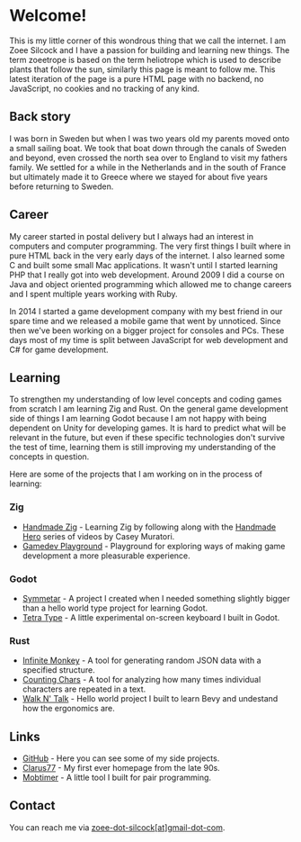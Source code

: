 # Welcome!

This is my little corner of this wondrous thing that we call the internet. I am Zoee Silcock and I have a passion for building and learning new things. The term zoeetrope is based on the term heliotrope which is used to describe plants that follow the sun, similarly this page is meant to follow me. This latest iteration of the page is a pure HTML page with no backend, no JavaScript, no cookies and no tracking of any kind.

## Back story
I was born in Sweden but when I was two years old my parents moved onto a small sailing boat. We took that boat down through the canals of Sweden and beyond, even crossed the north sea over to England to visit my fathers family. We settled for a while in the Netherlands and in the south of France but ultimately made it to Greece where we stayed for about five years before returning to Sweden.

## Career
My career started in postal delivery but I always had an interest in computers and computer programming. The very first things I built where in pure HTML back in the very early days of the internet. I also learned some C and built some small Mac applications. It wasn't until I started learning PHP that I really got into web development. Around 2009 I did a course on Java and object oriented programming which allowed me to change careers and I spent multiple years working with Ruby.

In 2014 I started a game development company with my best friend in our spare time and we released a mobile game that went by unnoticed. Since then we've been working on a bigger project for consoles and PCs. These days most of my time is split between JavaScript for web development and C# for game development.


## Learning
To strengthen my understanding of low level concepts and coding games from scratch I am learning Zig and Rust. On the general game development side of things I am learning Godot because I am not happy with being dependent on Unity for developing games. It is hard to predict what will be relevant in the future, but even if these specific technologies don't survive the test of time, learning them is still improving my understanding of the concepts in question.

Here are some of the projects that I am working on in the process of learning:

### Zig
* [Handmade Zig](https://github.com/zoeesilcock/handmade-zig) - Learning Zig by following along with the [Handmade Hero](https://handmadehero.org/) series of videos by Casey Muratori.
* [Gamedev Playground](https://github.com/zoeesilcock/gamedev-playground) - Playground for exploring ways of making game development a more pleasurable experience.

### Godot
* [Symmetar](https://github.com/zoeesilcock/symmetar) - A project I created when I needed something slightly bigger than a hello world type project for learning Godot.
* [Tetra Type](https://github.com/zoeesilcock/tetra_type) - A little experimental on-screen keyboard I built in Godot.

### Rust
* [Infinite Monkey](https://github.com/zoeesilcock/infinite-monkey) - A tool for generating random JSON data with a specified structure.
* [Counting Chars](https://github.com/zoeesilcock/counting-chars) - A tool for analyzing how many times individual characters are repeated in a text.
* [Walk N' Talk](https://github.com/zoeesilcock/walk-n-talk-rs) - Hello world project I built to learn Bevy and undestand how the ergonomics are.

## Links
* [GitHub](https://github.com/zoeesilcock) - Here you can see some of my side projects.
* [Clarus77](https://clarus77.zoeetrope.com) - My first ever homepage from the late 90s.
* [Mobtimer](https://mobtimer.zoeetrope.com) - A little tool I built for pair programming.

## Contact
You can reach me via [zoee-dot-silcock[at]gmail-dot-com](mailto:zoee.silcock@gmail.com).
